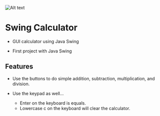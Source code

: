 ![Alt text](relative/path/to/background.jpg?raw=true "Background")

# Swing Calculator

* GUI calculator using Java Swing

* First project with Java Swing

## Features

* Use the buttons to do simple addition, subtraction, multiplication, and division.

* Use the keypad as well...
  * Enter on the keyboard is equals.
  * Lowercase c on the keyboard will clear the calculator.
